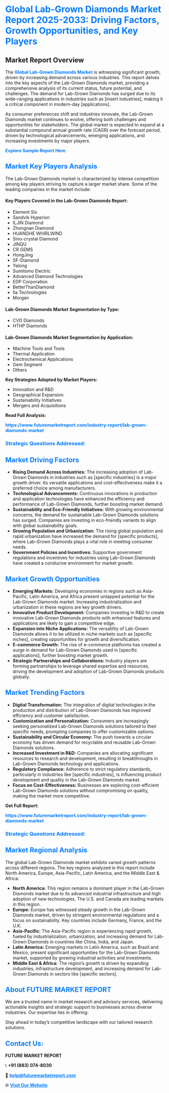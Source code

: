 <h1 style="color: #007BFF;">Global Lab-Grown Diamonds Market Report 2025-2033: Driving Factors, Growth Opportunities, and Key Players</h1>

<section id="overview">
<h2>Market Report Overview</h2>
<p>The <a href="https://www.futuremarketreport.com/industry-report/lab-grown-diamonds-market" style="color: #007BFF; text-decoration: none;"><strong>Global Lab-Grown Diamonds Market</strong></a> is witnessing significant growth, driven by increasing demand across various industries. This report delves into the key aspects of the Lab-Grown Diamonds market, providing a comprehensive analysis of its current status, future potential, and challenges. The demand for Lab-Grown Diamonds has surged due to its wide-ranging applications in industries such as [insert industries], making it a critical component in modern-day [applications].</p>
<p>As consumer preferences shift and industries innovate, the Lab-Grown Diamonds market continues to evolve, offering both challenges and opportunities for stakeholders. The global market is expected to expand at a substantial compound annual growth rate (CAGR) over the forecast period, driven by technological advancements, emerging applications, and increasing investments by major players.</p>
</section>

<section id="overview">
<p><a href="https://www.futuremarketreport.com/request-sample/reportId=41602" style="color: #007BFF; text-decoration: none;"><strong>Explore Sample Report Here</strong></a></p>
</section>

<section id="key-players">
<h2 style="color: #007BFF;">Market Key Players Analysis</h2>
<p>The Lab-Grown Diamonds market is characterized by intense competition among key players striving to capture a larger market share. Some of the leading companies in the market include:</p>
<h4>Key Players Covered in the Lab-Grown Diamonds Report:</h4>
<ul><li>Element Six</li><li>Sandvik Hyperion</li><li>ILJIN Diamond</li><li>Zhongnan Diamond</li><li>HUANGHE WHIRLWIND</li><li>Sino-crystal Diamond</li><li>JINQU</li><li>CR GEMS</li><li>HongJing</li><li>SF-Diamond</li><li>Yalong</li><li>Sumitomo Electric</li><li>Advanced Diamond Technologies</li><li>EDP Corporation</li><li>BetterThanDiamond</li><li>IIa Technologies</li><li>Morgan</li></ul>
<h4>Lab-Grown Diamonds Market Segmentation by Type:</h4>
<ul><li>CVD Diamonds</li><li>HTHP Diamonds</li></ul>

<h4>Lab-Grown Diamonds Market Segmentation by Application:</h4>
<ul><li>Machine Tools and Tools</li><li>Thermal Application</li><li>Electrochemical Applications</li><li>Gem Segment</li><li>Others</li></ul>
<p><strong>Key Strategies Adopted by Market Players:</strong></p>
<ul>
<li>Innovation and R&D</li>
<li>Geographical Expansion</li>
<li>Sustainability Initiatives</li>
<li>Mergers and Acquisitions</li>
</ul>
</section>

<section>
<p><strong>Read Full Analysis: </strong></p><a href="https://www.futuremarketreport.com/industry-report/lab-grown-diamonds-market" style="color: #007BFF; text-decoration: none;"><strong>https://www.futuremarketreport.com/industry-report/lab-grown-diamonds-market</strong></a>
<h3 style="color: #007BFF;">Strategic Questions Addressed:</h3>
</section>

<section id="driving-factors">
<h2 style="color: #007BFF;">Market Driving Factors</h2>
<ul>
<li><strong>Rising Demand Across Industries:</strong> The increasing adoption of Lab-Grown Diamonds in industries such as [specific industries] is a major growth driver. Its versatile applications and cost-effectiveness make it a preferred choice among manufacturers.</li>
<li><strong>Technological Advancements:</strong> Continuous innovations in production and application technologies have enhanced the efficiency and performance of Lab-Grown Diamonds, further boosting market demand.</li>
<li><strong>Sustainability and Eco-Friendly Initiatives:</strong> With growing environmental concerns, the demand for sustainable Lab-Grown Diamonds solutions has surged. Companies are investing in eco-friendly variants to align with global sustainability goals.</li>
<li><strong>Growing Population and Urbanization:</strong> The rising global population and rapid urbanization have increased the demand for [specific products], where Lab-Grown Diamonds plays a vital role in meeting consumer needs.</li>
<li><strong>Government Policies and Incentives:</strong> Supportive government regulations and incentives for industries using Lab-Grown Diamonds have created a conducive environment for market growth.</li>
</ul>
</section>

<section id="growth-opportunities">
<h2 style="color: #007BFF;">Market Growth Opportunities</h2>
<ul>
<li><strong>Emerging Markets:</strong> Developing economies in regions such as Asia-Pacific, Latin America, and Africa present untapped potential for the Lab-Grown Diamonds market. Increasing industrialization and urbanization in these regions are key growth drivers.</li>
<li><strong>Innovative Product Development:</strong> Companies investing in R&D to create innovative Lab-Grown Diamonds products with enhanced features and applications are likely to gain a competitive edge.</li>
<li><strong>Expansion into Niche Applications:</strong> The versatility of Lab-Grown Diamonds allows it to be utilized in niche markets such as [specific niches], creating opportunities for growth and diversification.</li>
<li><strong>E-commerce Growth:</strong> The rise of e-commerce platforms has created a surge in demand for Lab-Grown Diamonds used in [specific applications], further boosting market growth.</li>
<li><strong>Strategic Partnerships and Collaborations:</strong> Industry players are forming partnerships to leverage shared expertise and resources, driving the development and adoption of Lab-Grown Diamonds products globally.</li>
</ul>
</section>

<section id="trending-factors">
<h2 style="color: #007BFF;">Market Trending Factors</h2>
<ul>
<li><strong>Digital Transformation:</strong> The integration of digital technologies in the production and distribution of Lab-Grown Diamonds has improved efficiency and customer satisfaction.</li>
<li><strong>Customization and Personalization:</strong> Consumers are increasingly seeking personalized Lab-Grown Diamonds solutions tailored to their specific needs, prompting companies to offer customizable options.</li>
<li><strong>Sustainability and Circular Economy:</strong> The push towards a circular economy has driven demand for recyclable and reusable Lab-Grown Diamonds solutions.</li>
<li><strong>Increased Investment in R&D:</strong> Companies are allocating significant resources to research and development, resulting in breakthroughs in Lab-Grown Diamonds technology and applications.</li>
<li><strong>Regulatory Compliance:</strong> Adherence to strict regulatory standards, particularly in industries like [specific industries], is influencing product development and quality in the Lab-Grown Diamonds market.</li>
<li><strong>Focus on Cost-Effectiveness:</strong> Businesses are exploring cost-efficient Lab-Grown Diamonds solutions without compromising on quality, making the market more competitive.</li>
</ul>
</section>

<section>
<p><strong>Get Full Report: </strong></p><a href="https://www.futuremarketreport.com/industry-report/lab-grown-diamonds-market" style="color: #007BFF; text-decoration: none;"><strong>https://www.futuremarketreport.com/industry-report/lab-grown-diamonds-market</strong></a>
<h3 style="color: #007BFF;">Strategic Questions Addressed:</h3>
</section>


<section id="regional-analysis">
<h2 style="color: #007BFF;">Market Regional Analysis</h2>
<p>The global Lab-Grown Diamonds market exhibits varied growth patterns across different regions. The key regions analyzed in this report include North America, Europe, Asia-Pacific, Latin America, and the Middle East & Africa:</p>
<ul>
<li><strong>North America:</strong> This region remains a dominant player in the Lab-Grown Diamonds market due to its advanced industrial infrastructure and high adoption of new technologies. The U.S. and Canada are leading markets in this region.</li>
<li><strong>Europe:</strong> Europe has witnessed steady growth in the Lab-Grown Diamonds market, driven by stringent environmental regulations and a focus on sustainability. Key countries include Germany, France, and the U.K.</li>
<li><strong>Asia-Pacific:</strong> The Asia-Pacific region is experiencing rapid growth, fueled by industrialization, urbanization, and increasing demand for Lab-Grown Diamonds in countries like China, India, and Japan.</li>
<li><strong>Latin America:</strong> Emerging markets in Latin America, such as Brazil and Mexico, present significant opportunities for the Lab-Grown Diamonds market, supported by growing industrial activities and investments.</li>
<li><strong>Middle East & Africa:</strong> The region’s growth is driven by expanding industries, infrastructure development, and increasing demand for Lab-Grown Diamonds in sectors like [specific sectors].</li>
</ul>
</section>

<footer>
<h2 style="color: #007BFF;">About FUTURE MARKET REPORT</h2>
<p>We are a trusted name in market research and advisory services, delivering actionable insights and strategic support to businesses across diverse industries. Our expertise lies in offering:</p>

<p>Stay ahead in today’s competitive landscape with our tailored research solutions.</p>

<h2 style="color: #007BFF;">Contact Us:</h2>
<p><strong>FUTURE MARKET REPORT</strong></p>
<p>📞 <strong>+91 (883) 074-8030</strong></p>
<p>📧 <strong><a href="mailto:help@futuremarketreport.com" style="color: #007BFF;">help@futuremarketreport.com</a></strong></p>
<p>🌐 <strong><a href="https://www.futuremarketreport.com/" style="color: #007BFF;">Visit Our Website</a></strong></p>
</footer>